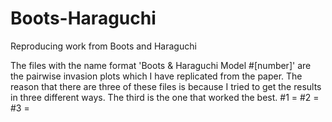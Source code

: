 # Boots-Haraguchi
Reproducing work from Boots and Haraguchi


The files with the name format 'Boots & Haraguchi Model #[number]' are the pairwise invasion plots which I have replicated from the paper. The reason that there are three of
these files is because I tried to get the results in three different ways. The third is the one that worked the best.
#1 =
#2 = 
#3 = 
